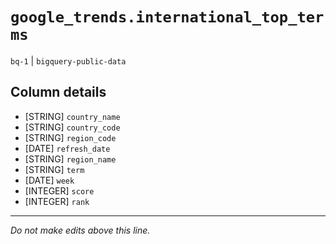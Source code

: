# `google_trends.international_top_terms`
`bq-1` | `bigquery-public-data`

## Column details
* [STRING]    `country_name`
* [STRING]    `country_code`
* [STRING]    `region_code`
* [DATE]      `refresh_date`
* [STRING]    `region_name`
* [STRING]    `term`
* [DATE]      `week`
* [INTEGER]   `score`
* [INTEGER]   `rank`

-------------------------------------------------------------------------------
*Do not make edits above this line.*
